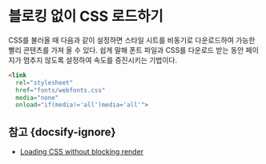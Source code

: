 # 블로킹 없이 CSS 로드하기

CSS를 불러올 때 다음과 같이 설정하면 스타일 시트를 비동기로 다운로드하여 가능한 빨리 콘텐츠를 가져 올 수 있다. 쉽게 말해 폰트 파일과 CSS를 다운로드 받는 동안 페이지가 멈추지 않도록 설정하여 속도를 증진시키는 기법이다.

```html
<link
  rel="stylesheet"
  href="fonts/webfonts.css"
  media="none"
  onload="if(media!='all')media='all'">
```

## 참고 {docsify-ignore}

* [Loading CSS without blocking render](https://keithclark.co.uk/articles/loading-css-without-blocking-render/)
